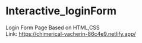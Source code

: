 # Interactive_loginForm
Login Form Page Based on HTML,CSS    
  Link:
https://chimerical-vacherin-86c4e9.netlify.app/

